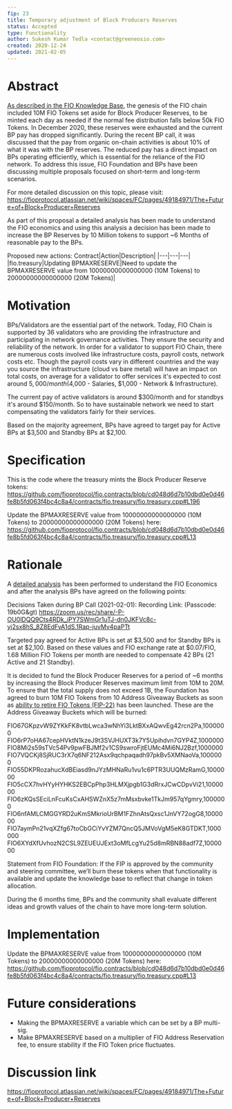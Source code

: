 ```yaml
---
fip: 23
title: Temporary adjustment of Block Producers Reserves
status: Accepted
type: Functionality
author: Sukesh Kumar Tedla <contact@greeneosio.com>
created: 2020-12-24
updated: 2021-02-05
---
```


# Abstract
[As described in the FIO Knowledge Base](https://kb.fioprotocol.io/fio-token/token-distribution#block-producer-reserves), the genesis of the FIO chain included 10M FIO Tokens set aside for Block Producer Reserves, to be minted each day as needed if the normal fee distribution falls below 50k FIO Tokens. In December 2020, these reserves were exhausted and the current BP pay has dropped significantly. During the recent BP call, it was discussed that the pay from organic on-chain activities is about 10% of what it was with the BP reserves. The reduced pay has a direct impact on BPs operating efficiently, which is essential for the reliance of the FIO network. To address this issue, FIO Foundation and BPs have been discussing multiple proposals focused on short-term and long-term scenarios.

For more detailed discussion on this topic, please visit: https://fioprotocol.atlassian.net/wiki/spaces/FC/pages/49184971/The+Future+of+Block+Producer+Reserves 

As part of this proposal a detailed analysis has been made to understand the FIO economics and using this analysis a decision has been made to increase the BP Reserves by 10 Million tokens to support ~6 Months of reasonable pay to the BPs.

Proposed new actions:
Contract|Action|Description|
|---|---|---|
|fio.treasury|Updating BPMAXRESERVE|Need to update the BPMAXRESERVE value from 10000000000000000 (10M Tokens) to 20000000000000000 (20M Tokens)|

# Motivation
BPs/Validators are the essential part of the network. Today, FIO Chain is supported by 36 validators who are providing the infrastructure and participating in network governance activities. They ensure the security and reliability of the network. In order for a validator to support FIO Chain, there are numerous costs involved like infrastructure costs, payroll costs, network costs etc. Though the payroll costs vary in different countries and the way you source the infrastructure (cloud vs bare metal) will have an impact on total costs, on average for a validator to offer services it's expected to cost around $5,000/month ($4,000 - Salaries, $1,000 - Network & Infrastructure).

The current pay of active validators is around $300/month and for standbys it's around $150/month. So to have sustainable network we need to start compensating the validators fairly for their services. 

Based on the majority agreement, BPs have agreed to target pay for Active BPs at $3,500 and Standby BPs at $2,100.

# Specification
This is the code where the treasury mints the Block Producer Reserve tokens: https://github.com/fioprotocol/fio.contracts/blob/cd048d6d7b10dbd0e0d46fe8b5fd063f4bc4c8a4/contracts/fio.treasury/fio.treasury.cpp#L196

Update the BPMAXRESERVE value from 10000000000000000 (10M Tokens) to 20000000000000000 (20M Tokens) here: https://github.com/fioprotocol/fio.contracts/blob/cd048d6d7b10dbd0e0d46fe8b5fd063f4bc4c8a4/contracts/fio.treasury/fio.treasury.cpp#L13

# Rationale
A [detailed analysis](https://fioprotocol.atlassian.net/wiki/spaces/FC/pages/71991562/FIO+Blockchain+-+Validator+Economics) has been performed to understand the FIO Economics and after the analysis BPs have agreed on the following points:

Decisions Taken during BP Call (2021-02-01): 
Recording Link: (Passcode: 19b0G&gt) 
https://zoom.us/rec/share/-P-OU0lDQQ9Cts4RDk_iPY7SWmGr1uTJ-dn0JKFVc8c-yj2sx8hS_8Z8EdFvA1dS.1Rap-juvMv4paPTt 

Targeted pay agreed for Active BPs is set at $3,500 and for Standby BPs is set at $2,100. Based on these values and FIO exchange rate at $0.07/FIO, 1.68 Million FIO Tokens per month are needed to compensate 42 BPs (21 Active and 21 Standby).

It is decided to fund the Block Producer Reserves for a period of ~6 months by increasing the Block Producer Reserves maximum limit from 10M to 20M. To ensure that the total supply does not exceed 1B, the Foundation has agreed to burn 10M FIO Tokens from 10 Address Giveaway Buckets as soon as [ability to retire FIO Tokens (FIP-22)](fip-0022.md) has been launched. These are the Address Giveaway Buckets which will be burned:

FIO67GKpzvW9ZYKkFK8vtbLwca3wNhYi3LktBXxAQwvEg42rcn2Pa,1000000
FIO6rP7oHA67cepHVktN1kzeJ9t3SVJHUXT3k7Y5Upihdvn7GYP4Z,1000000
FIO8Mi2s59sTVc54Pv9pwFBJMf2v1CS9swroFjtEUMc4Mi6NJ2Bzf,1000000
FIO7VQCKj8SjRUC3rX7q6NF212Asx9qchpaqadh97pkBv5XMNaoVa,1000000
FIO55DKPRozahucXdBEiasd9nJYzMHNaRu1vu1c6PTR3UUQMzRamG,1000000
FIO5cCX7hvHYyHYHKS2EBCpPhp3HLMXjpgb1G3dRrxJCwCDpvVi21,1000000
FIO6zKQsSEciLnFcuKsCxAHSWZnX5z7mMsxbvke1TkJm957qYgmry,1000000
FIO6nfAMLCMGGYRD2uKmSMkrioUrBM1FZhnAtsQxsc1JnVY72ogG8,1000000
FIO7aymPn21vqXZfg67toCbGCiYvYZM7QncQ5JMVoVgM5eK8GTDKT,1000000
FIO6XYdXfUvhozN2CSL9ZEUEUJExt3oMfLcgYu25d8mRBN88adf7Z,1000000

Statement from FIO Foundation: If the FIP is approved by the community and steering committee, we’ll burn these tokens when that functionality is available and update the knowledge base to reflect that change in token allocation.

During the 6 months time, BPs and the community shall evaluate different ideas and growth values of the chain to have more long-term solution.  

# Implementation
Update the BPMAXRESERVE value from 10000000000000000 (10M Tokens) to 20000000000000000 (20M Tokens) here: https://github.com/fioprotocol/fio.contracts/blob/cd048d6d7b10dbd0e0d46fe8b5fd063f4bc4c8a4/contracts/fio.treasury/fio.treasury.cpp#L13

# Future considerations
* Making the BPMAXRESERVE a variable which can be set by a BP multi-sig.
* Make BPMAXRESERVE based on a multiplier of FIO Address Reservation fee, to ensure stability if the FIO Token price fluctuates.

# Discussion link
https://fioprotocol.atlassian.net/wiki/spaces/FC/pages/49184971/The+Future+of+Block+Producer+Reserves
